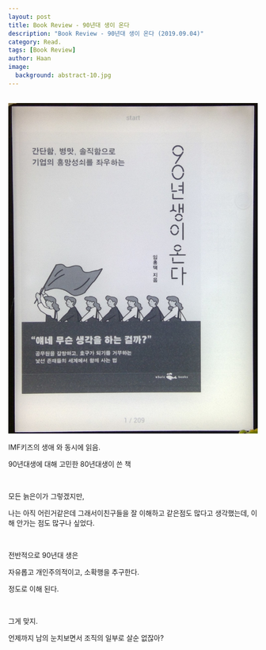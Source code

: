```yaml
---
layout: post
title: Book Review - 90년대 생이 온다
description: "Book Review - 90년대 생이 온다 (2019.09.04)" 
category: Read.
tags: [Book Review]
author: Haan
image:
  background: abstract-10.jpg
---
```

<br/>

<img src="/assets/img/BR_190904.jpg">
<br/>
<p>IMF키즈의 생애 와 동시에 읽음.</p>
<p>90년대생에 대해 고민한 80년대생이 쓴 책</p>
<br/>
<p>모든 늙은이가 그렇겠지만,</p>
<p>나는 아직 어린거같은데 그래서이친구들을 잘 이해하고 같은점도 많다고 생각했는데, 이해 안가는 점도 많구나 싶었다.</p>
<br/>
<p>전반적으로 90년대 생은 </p>
<p>자유롭고 개인주의적이고, 소확행을 추구한다.</p>
<p>정도로 이해 된다.</p>
<br/>
<p>그게 맞지.</p>
<p>언제까지 남의 눈치보면서 조직의 일부로 살순 없잖아?</p>
